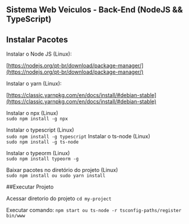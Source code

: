 ## Sistema Web Veiculos - Back-End (NodeJS && TypeScript)

## Instalar Pacotes

Instalar o Node JS (Linux):

[https://nodejs.org/pt-br/download/package-manager/](https://nodejs.org/pt-br/download/package-manager/)

Instalar o yarn (Linux):

[https://classic.yarnpkg.com/en/docs/install/#debian-stable](https://classic.yarnpkg.com/en/docs/install/#debian-stable)

Instalar o npx (Linux)<br />
`sudo npm install -g npx` 

Instalar o typescript (Linux)<br />
`sudo npm install -g typescript`
Instalar o ts-node (Linux)<br />
`sudo npm install -g ts-node`
 
Instalar o typeorm (Linux)<br />
`sudo npm install typeorm -g`

Baixar pacotes no diretório do projeto (Linux)<br />
`sudo npm install ou sudo yarn install`

##Executar Projeto

Acessar diretorio do projeto
`cd my-project`

Executar comando:
`npm start ou ts-node -r tsconfig-paths/register bin/www`

  
